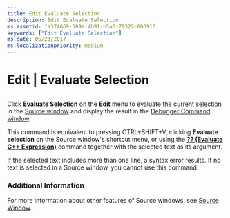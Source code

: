 ```yaml
---
title: Edit Evaluate Selection
description: Edit Evaluate Selection
ms.assetid: fa374669-509a-4b91-b5a0-79322c006910
keywords: ["Edit Evaluate Selection"]
ms.date: 05/23/2017
ms.localizationpriority: medium
---
```


# Edit | Evaluate Selection


## <span id="ddk_edit_evaluate_selection_dbg"></span><span id="DDK_EDIT_EVALUATE_SELECTION_DBG"></span>


Click **Evaluate Selection** on the **Edit** menu to evaluate the current selection in the [Source window](source-window.md) and display the result in the [Debugger Command window](debugger-command-window.md).

This command is equivalent to pressing CTRL+SHIFT+V, clicking **Evaluate selection** on the Source window's shortcut menu, or using the [**?? (Evaluate C++ Expression)**](----evaluate-c---expression-.md) command together with the selected text as its argument.

If the selected text includes more than one line, a syntax error results. If no text is selected in a Source window, you cannot use this command.

### <span id="additional_information"></span><span id="ADDITIONAL_INFORMATION"></span>Additional Information

For more information about other features of Source windows, see [Source Window](source-window.md).

 

 





